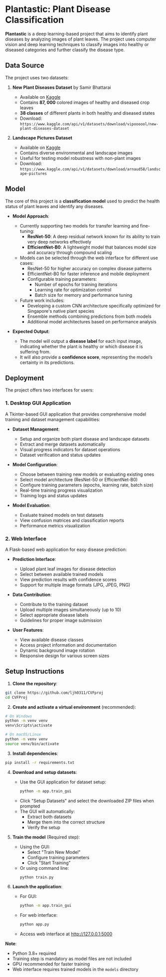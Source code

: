 # Plantastic: Plant Disease Classification

**Plantastic** is a deep learning-based project that aims to identify plant diseases by analyzing images of plant leaves. The project uses computer vision and deep learning techniques to classify images into healthy or diseased categories and further classify the disease type.

## Data Source

The project uses two datasets:

1. **New Plant Diseases Dataset** by Samir Bhattarai
   * Available on [Kaggle](https://www.kaggle.com/datasets/vipoooool/new-plant-diseases-dataset)
   * Contains **87, 000** colored images of healthy and diseased crop leaves
   * **38 classes** of different plants in both healthy and diseased states
   * Download: `https://www.kaggle.com/api/v1/datasets/download/vipoooool/new-plant-diseases-dataset`

2. **Landscape Pictures Dataset**
   * Available on [Kaggle](https://www.kaggle.com/datasets/arnaud58/landscape-pictures)
   * Contains diverse environmental and landscape images
   * Useful for testing model robustness with non-plant images
   * Download: `https://www.kaggle.com/api/v1/datasets/download/arnaud58/landscape-pictures`

## Model

The core of this project is a **classification model** used to predict the health status of plant leaves and identify any diseases.

* **Model Approach**:
  + Currently supporting two models for transfer learning and fine-tuning:
    - **ResNet-50**: A deep residual network known for its ability to train very deep networks effectively
    - **EfficientNet-B0**: A lightweight model that balances model size and accuracy through compound scaling
  + Models can be selected through the web interface for different use cases:
    - ResNet-50 for higher accuracy on complex disease patterns
    - EfficientNet-B0 for faster inference and mobile deployment
    - Configurable training parameters:
      * Number of epochs for training iterations
      * Learning rate for optimization control 
      * Batch size for memory and performance tuning
  + Future work includes:
    - Developing a custom CNN architecture specifically optimized for Singapore's native plant species
    - Ensemble methods combining predictions from both models
    - Additional model architectures based on performance analysis

* **Expected Output**:
  + The model will output a **disease label** for each input image, indicating whether the plant is healthy or which disease it is suffering from.
  + It will also provide a **confidence score**, representing the model’s certainty in its predictions.

## Deployment

The project offers two interfaces for users:

### 1. Desktop GUI Application

A Tkinter-based GUI application that provides comprehensive model training and dataset management capabilities:

* **Dataset Management**:
  + Setup and organize both plant disease and landscape datasets
  + Extract and merge datasets automatically
  + Visual progress indicators for dataset operations
  + Dataset verification and status updates

* **Model Configuration**:
  + Choose between training new models or evaluating existing ones
  + Select model architecture (ResNet-50 or EfficientNet-B0)
  + Configure training parameters (epochs, learning rate, batch size)
  + Real-time training progress visualization
  + Training logs and status updates

* **Model Evaluation**:
  + Evaluate trained models on test datasets
  + View confusion matrices and classification reports
  + Performance metrics visualization

### 2. Web Interface

A Flask-based web application for easy disease prediction:

* **Prediction Interface**:
  + Upload plant leaf images for disease detection
  + Select between available trained models
  + View prediction results with confidence scores
  + Support for multiple image formats (JPG, JPEG, PNG)

* **Data Contribution**:
  + Contribute to the training dataset
  + Upload multiple images simultaneously (up to 10)
  + Select appropriate disease labels
  + Guidelines for proper image submission

* **User Features**:
  + View available disease classes
  + Access project information and documentation
  + Dynamic background image rotation
  + Responsive design for various screen sizes

## Setup Instructions

1. **Clone the repository**:

```bash
git clone https://github.com/ljh0311/CVFproj
cd CVFProj
```

2. **Create and activate a virtual environment** (recommended):

```bash
# On Windows
python -m venv venv
venv\Scripts\activate

# On macOS/Linux
python -m venv venv
source venv/bin/activate
```

3. **Install dependencies**:

```bash
pip install -r requirements.txt
```

4. **Download and setup datasets**:
   * Use the GUI application for dataset setup:
     ```bash
     python -m app.train_gui
     ```
   * Click "Setup Datasets" and select the downloaded ZIP files when prompted
   * The GUI will automatically:
     - Extract both datasets
     - Merge them into the correct structure
     - Verify the setup

5. **Train the model** (Required step):
   * Using the GUI:
     - Select "Train New Model"
     - Configure training parameters
     - Click "Start Training"
   * Or using command line:
     ```bash
     python train.py
     ```

6. **Launch the application**:
   * For GUI:
     ```bash
     python -m app.train_gui
     ```
   * For web interface:
     ```bash
     python app.py
     ```
   * Access web interface at http://127.0.0.1:5000

**Note**: 
- Python 3.8+ required
- Training step is mandatory as model files are not included
- GPU recommended for faster training
- Web interface requires trained models in the `models` directory
